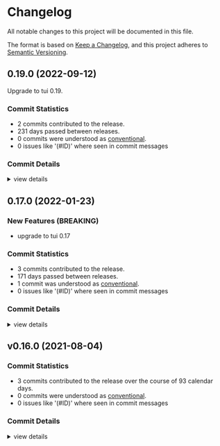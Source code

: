 # Changelog

All notable changes to this project will be documented in this file.

The format is based on [Keep a Changelog](https://keepachangelog.com/en/1.0.0/),
and this project adheres to [Semantic Versioning](https://semver.org/spec/v2.0.0.html).

## 0.19.0 (2022-09-12)

Upgrade to tui 0.19.

### Commit Statistics

<csr-read-only-do-not-edit/>

 - 2 commits contributed to the release.
 - 231 days passed between releases.
 - 0 commits were understood as [conventional](https://www.conventionalcommits.org).
 - 0 issues like '(#ID)' where seen in commit messages

### Commit Details

<csr-read-only-do-not-edit/>

<details><summary>view details</summary>

 * **Uncategorized**
    - prepare changelog prior to release ([`2539f6e`](https://github.com/Byron/tui-crates/commit/2539f6e1a28d038523e342810b94770e57021cd2))
    - upgrade to tui 19 ([`1b2afad`](https://github.com/Byron/tui-crates/commit/1b2afadba7064febd0d2dffc68f82419f9a4510b))
</details>

## 0.17.0 (2022-01-23)

### New Features (BREAKING)

 - <csr-id-b5dd73380c316d1722cc70ec4220d6ea9a7bf141/> upgrade to tui 0.17

### Commit Statistics

<csr-read-only-do-not-edit/>

 - 3 commits contributed to the release.
 - 171 days passed between releases.
 - 1 commit was understood as [conventional](https://www.conventionalcommits.org).
 - 0 issues like '(#ID)' where seen in commit messages

### Commit Details

<csr-read-only-do-not-edit/>

<details><summary>view details</summary>

 * **Uncategorized**
    - Release tui-react v0.17.0 ([`4523678`](https://github.com/Byron/tui-crates/commit/4523678efbc9c876e46325682861c27ee5e7fb02))
    - add changelog ([`221474b`](https://github.com/Byron/tui-crates/commit/221474b379a2c3c2f0c45dff5471659413bb9548))
    - upgrade to tui 0.17 ([`b5dd733`](https://github.com/Byron/tui-crates/commit/b5dd73380c316d1722cc70ec4220d6ea9a7bf141))
</details>

## v0.16.0 (2021-08-04)

### Commit Statistics

<csr-read-only-do-not-edit/>

 - 3 commits contributed to the release over the course of 93 calendar days.
 - 0 commits were understood as [conventional](https://www.conventionalcommits.org).
 - 0 issues like '(#ID)' where seen in commit messages

### Commit Details

<csr-read-only-do-not-edit/>

<details><summary>view details</summary>

 * **Uncategorized**
    - upgrade to tui 0.16 ([`907a5e5`](https://github.com/Byron/tui-crates/commit/907a5e591688732c3f88821daebc7ff8c010730b))
    - changes repository paths in tui crates manifests ([`ac5c6e6`](https://github.com/Byron/tui-crates/commit/ac5c6e62c86189a72e2305d06da176821f88b180))
    - Add tui crates ([`ccb6a24`](https://github.com/Byron/tui-crates/commit/ccb6a24315a7d881e50b24e98d4720406bff16d5))
</details>

